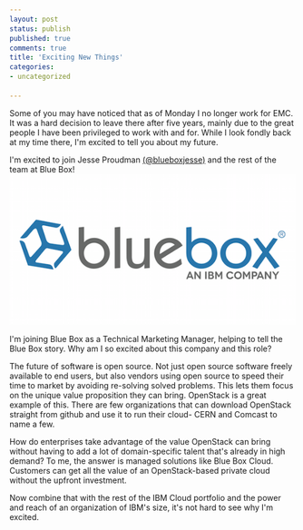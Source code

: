 ```yaml
---
layout: post
status: publish
published: true
comments: true
title: 'Exciting New Things'
categories:
- uncategorized

---
```

Some of you may have noticed that as of Monday I no longer work for EMC. It was a hard decision to leave there after five years, mainly due to the great people I have been privileged to work with and for. While I look fondly back at my time there, I'm excited to tell you about my future.

I'm excited to join Jesse Proudman [(@blueboxjesse)](https://twitter.com/blueboxjesse) and the rest of the team at Blue Box!
![Blue Box](/images/2015/07/bluebox-logo-social-sharing.png)

I'm joining Blue Box as a Technical Marketing Manager, helping to tell the Blue Box story. Why am I so excited about this company and this role?

The future of software is open source. Not just open source software freely available to end users, but also vendors using open source to speed their time to market by avoiding re-solving solved problems. This lets them focus on the unique value proposition they can bring. OpenStack is a great example of this. There are few organizations that can download OpenStack straight from github and use it to run their cloud- CERN and Comcast to name a few.

How do enterprises take advantage of the value OpenStack can bring without having to add a lot of domain-specific talent that's already in high demand? To me, the answer is managed solutions like Blue Box Cloud. Customers can get all the value of an OpenStack-based private cloud without the upfront investment.

Now combine that with the rest of the IBM Cloud portfolio and the power and reach of an organization of IBM's size, it's not hard to see why I'm excited.

